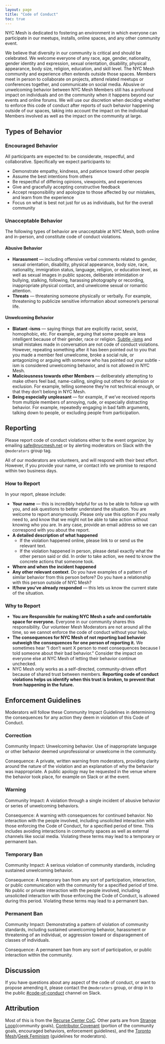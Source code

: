 ```yaml
---
layout: page
title: "Code of Conduct"
toc: true
---
```


NYC Mesh is dedicated to fostering an environment in which everyone can participate in our meetups, installs, online spaces, and any other community event.

We believe that diversity in our community is critical and should be celebrated.
We welcome everyone of any race, age, gender, nationality, gender identity and expression, sexual orientation, disability, physical appearance, body size, religion, education, and skill level.
The NYC Mesh community and experience often extends outside those spaces.
Members meet in person to collaborate on projects, attend related meetups or conferences together, and communicate on social media.
Abusive or unwelcoming behavior between NYC Mesh Members still has a profound impact on individuals and on the community when it happens beyond our events and online forums.
We will use our discretion when deciding whether to enforce this code of conduct after reports of such behavior happening outside of our spaces, taking into account the impact on the individual Members involved as well as the impact on the community at large.

## Types of Behavior

### Encouraged Behavior

All participants are expected to: be considerate, respectful, and collaborative. Specifically we expect participants to:
* Demonstrate empathy, kindness, and patience toward other people
* Assume the best intentions from others
* Be respectful of differing opinions, viewpoints, and experiences
* Give and gracefully accepting constructive feedback
* Accept responsibility and apologize to those affected by our mistakes, and learn from the experience
* Focus on what is best not just for us as individuals, but for the overall community


### Unacceptable Behavior

The following types of behavior are unacceptable at NYC Mesh, both online and in-person, and constitute code of conduct violations.

#### Abusive Behavior

* **Harassment** — including offensive verbal comments related to gender, sexual orientation, disability, physical appearance, body size, race, nationality, immigration status, language, religion, or education level, as well as sexual images in public spaces, deliberate intimidation or bullying, stalking, following, harassing photography or recording, inappropriate physical contact, and unwelcome sexual or romantic attention.
* **Threats** — threatening someone physically or verbally. For example, threatening to publicize sensitive information about someone’s personal life.


#### Unwelcoming Behavior

* **Blatant -isms** — saying things that are explicitly racist, sexist, homophobic, etc. For example, arguing that some people are less intelligent because of their gender, race or religion. [Subtle -isms](https://www.recurse.com/social-rules#no-subtle-isms) and small mistakes made in conversation are not code of conduct violations. However, repeating something after it has been pointed out to you that you made a member feel unwelcome, broke a social rule, or antagonizing or arguing with someone who has pointed out your subtle -ism is considered unwelcoming behavior, and is not allowed in NYC Mesh.
* **Maliciousness towards other Members** — deliberately attempting to make others feel bad, name-calling, singling out others for derision or exclusion. For example, telling someone they’re not technical enough, or that they don’t belong in NYC Mesh.
* **Being especially unpleasant** — for example, if we’ve received reports from multiple members of annoying, rude, or especially distracting behavior. For example, repeatedly engaging in bad faith arguments, talking down to people, or excluding people from participation.

## Reporting

Please report code of conduct violations either to the event organizer, by emailing [safe@nycmesh.net](mailto:safe@nycmesh.net) or by alerting moderators on Slack with the `@moderators` group tag.

All of our moderators are volunteers, and will respond with their best effort. However, if you provide your name, or contact info we promise to respond within two business days.

### How to Report

In your report, please include:
* **Your name** — this is incredibly helpful for us to be able to follow up with you, and ask questions to better understand the situation. You are welcome to report anonymously. Please only use this option if you really need to, and know that we might not be able to take action without knowing who you are. In any case, provide an email address so we can correspond with you about the report.
* **A detailed description of what happened**
	* If the violation happened online, please link to or send us the relevant text.
	* If the violation happened in person, please detail exactly what the other person said or did. In order to take action, we need to know the concrete actions that someone took.
* **Where and when the incident happened**
* **Any other relevant context**. Do you have examples of a pattern of similar behavior from this person before? Do you have a relationship with this person outside of NYC Mesh?
* **If/how you’ve already responded** — this lets us know the current state of the situation.


### Why to Report

* **You are Responsible for making NYC Mesh a safe and comfortable space for everyone.** Everyone in our community shares this responsibility. Our volunteer Mesh Moderators are not around all the time, so we cannot enforce the code of conduct without your help.
* **The consequences for NYC Mesh of not reporting bad behavior outweigh the consequences for one person of reporting it.** We sometimes hear “I don’t want X person to meet consequences because I told someone about their bad behavior.” Consider the impact on everyone else at NYC Mesh of letting their behavior continue unchecked.
* NYC Mesh only works as a self-directed, community-driven effort because of shared trust between members. **Reporting code of conduct violations helps us identify when this trust is broken, to prevent that from happening in the future.**


## Enforcement Guidelines

Moderators will follow these Community Impact Guidelines in determining the consequences for any action they deem in violation of this Code of Conduct.

### Correction

Community Impact: Unwelcoming behavior. Use of inappropriate language or other behavior deemed unprofessional or unwelcome in the community.

Consequence: A private, written warning from moderators, providing clarity around the nature of the violation and an explanation of why the behavior was inappropriate. A public apology may be requested in the venue where the behavior took place, for example on Slack or at the event.


### Warning

Community Impact: A violation through a single incident of abusive behavior or series of unwelcoming behaviors.

Consequence: A warning with consequences for continued behavior. No interaction with the people involved, including unsolicited interaction with those enforcing the Code of Conduct, for a specified period of time. This includes avoiding interactions in community spaces as well as external channels like social media. Violating these terms may lead to a temporary or permanent ban.

### Temporary Ban
Community Impact: A serious violation of community standards, including sustained unwelcoming behavior.

Consequence: A temporary ban from any sort of participation, interaction, or public communication with the community for a specified period of time. No public or private interaction with the people involved, including unsolicited interaction with those enforcing the Code of Conduct, is allowed during this period. Violating these terms may lead to a permanent ban.


### Permanent Ban
Community Impact: Demonstrating a pattern of violation of community standards, including sustained unwelcoming behavior, harassment or threatening of an individual, or aggression toward or disparagement of classes of individuals.

Consequence: A permanent ban from any sort of participation, or public interaction within the community.


## Discussion
If you have questions about any aspect of the code of conduct, or want to propose amending it, please contact the `@moderators` group, or drop in to the public [#code-of-conduct](https://nycmesh.slack.com/messages/code-of-conduct) channel on Slack.

## Attribution
Most of this is from the [Recurse Center CoC](https://www.recurse.com/code-of-conduct).
Other parts are from [Strange Loop](https://thestrangeloop.com/policies.html)(community goals), [Contributor Covenant](https://www.contributor-covenant.org/version/2/0/code_of_conduct) (portion of the community goals, encouraged behaviors, enforcement guidelines), and the [Toronto Mesh](https://github.com/tomeshnet/documents/blob/master/governance/conduct-guidelines.md)/[Geek Feminism](https://geekfeminism.wikia.org/wiki/Conference_anti-harassment/Responding_to_reports) (guidelines for moderators).
